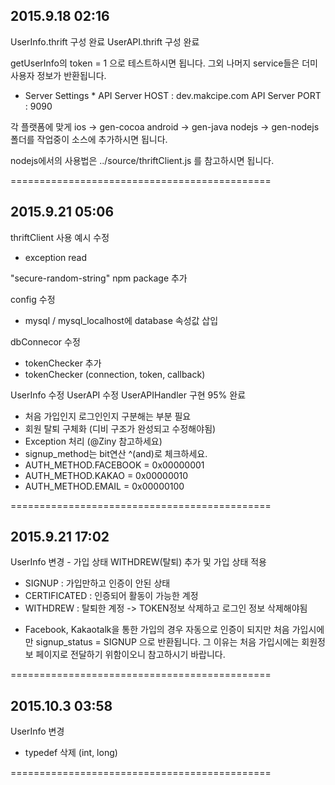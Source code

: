 2015.9.18 02:16
--------------------------------------------
UserInfo.thrift 구성 완료
UserAPI.thrift 구성 완료

getUserInfo의 token = 1 으로 테스트하시면 됩니다.
그외 나머지 service들은 더미 사용자 정보가 반환됩니다.

* Server Settings *
API Server HOST : dev.makcipe.com
API Server PORT : 9090

각 플랫폼에 맞게
ios 	->	gen-cocoa
android ->	gen-java
nodejs 	-> 	gen-nodejs
폴더를 작업중이 소스에 추가하시면 됩니다.

nodejs에서의 사용법은
../source/thriftClient.js
를 참고하시면 됩니다.

=============================================


2015.9.21 05:06
--------------------------------------------
thriftClient 사용 예시 수정
 - exception read

"secure-random-string" npm package 추가

config 수정
- mysql / mysql_localhost에 database 속성값 삽입

dbConnecor 수정
 - tokenChecker 추가
 - tokenChecker (connection, token, callback)

UserInfo 수정
UserAPI 수정
UserAPIHandler 구현 95% 완료
 - 처음 가입인지 로그인인지 구분해는 부분 필요
 - 회원 탈퇴 구체화 (디비 구조가 완성되고 수정해야됨)
 - Exception 처리 (@Ziny 참고하세요)
 - signup_method는 bit연산 ^(and)로 체크하세요.
  - AUTH_METHOD.FACEBOOK =	0x00000001
  - AUTH_METHOD.KAKAO = 	0x00000010
  - AUTH_METHOD.EMAIL = 	0x00000100

 =============================================


 2015.9.21 17:02
--------------------------------------------
UserInfo 변경 - 가입 상태 WITHDREW(탈퇴) 추가 및 가입 상태 적용
 - SIGNUP : 가입만하고 인증이 안된 상태
 - CERTIFICATED : 인증되어 활동이 가능한 계정
 - WITHDREW : 탈퇴한 계정 -> TOKEN정보 삭제하고 로그인 정보 삭제해야됨
 
 * Facebook, Kakaotalk을 통한 가입의 경우 자동으로 인증이 되지만 처음 가입시에만 signup_status = SIGNUP 으로 반환됩니다. 그 이유는 처음 가입시에는 회원정보 페이지로 전달하기 위함이오니 참고하시기 바랍니다.

 =============================================

 2015.10.3 03:58
--------------------------------------------
UserInfo 변경
 - typedef 삭제 (int, long)

=============================================